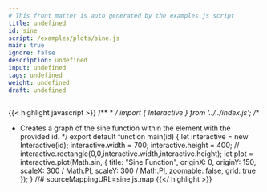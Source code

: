 ```yaml
---
# This front matter is auto generated by the examples.js script
title: undefined
id: sine
script: /examples/plots/sine.js
main: true
ignore: false
description: undefined
input: undefined
tags: undefined
weight: undefined
draft: undefined
---
```


{{< highlight javascript >}}
/**
*
*/
import { Interactive } from '../../index.js';
/**
* Creates a graph of the sine function within the element with the provided id.
*/
export default function main(id) {
    let interactive = new Interactive(id);
    interactive.width = 700;
    interactive.height = 400;
    // interactive.rectangle(0,0,interactive.width,interactive.height);
    let plot = interactive.plot(Math.sin, {
        title: "Sine Function",
        originX: 0,
        originY: 150,
        scaleX: 300 / Math.PI,
        scaleY: 300 / Math.PI,
        zoomable: false,
        grid: true
    });
}
//# sourceMappingURL=sine.js.map
{{</ highlight >}}

